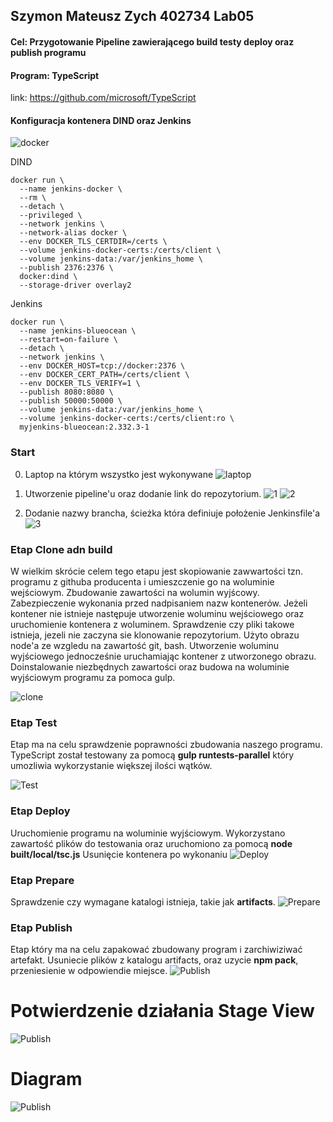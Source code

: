 ## Szymon Mateusz Zych 402734 Lab05

#### Cel: Przygotowanie Pipeline zawierającego build testy deploy oraz publish programu
#### Program: TypeScript
link: https://github.com/microsoft/TypeScript

#### Konfiguracja kontenera DIND oraz Jenkins
![docker](./Images/0.png)

DIND
```
docker run \
  --name jenkins-docker \
  --rm \
  --detach \
  --privileged \
  --network jenkins \
  --network-alias docker \
  --env DOCKER_TLS_CERTDIR=/certs \
  --volume jenkins-docker-certs:/certs/client \
  --volume jenkins-data:/var/jenkins_home \
  --publish 2376:2376 \
  docker:dind \
  --storage-driver overlay2
```

Jenkins
```
docker run \
  --name jenkins-blueocean \
  --restart=on-failure \
  --detach \
  --network jenkins \
  --env DOCKER_HOST=tcp://docker:2376 \
  --env DOCKER_CERT_PATH=/certs/client \
  --env DOCKER_TLS_VERIFY=1 \
  --publish 8080:8080 \
  --publish 50000:50000 \
  --volume jenkins-data:/var/jenkins_home \
  --volume jenkins-docker-certs:/certs/client:ro \
  myjenkins-blueocean:2.332.3-1
```



### Start


0. Laptop na którym wszystko jest wykonywane 
![laptop](./Images/1.png)

1. Utworzenie pipeline'u oraz dodanie link do repozytorium. 
![1](./Images/2.png)
![2](./Images/3.png)
2. Dodanie nazwy brancha, ścieżka która definiuje położenie Jenkinsfile'a
![3](./Images/4.png)

### Etap Clone adn build
W wielkim skrócie celem tego etapu jest skopiowanie zawwartości tzn. programu z githuba producenta i umieszczenie go na woluminie wejściowym. Zbudowanie zawartości na wolumin wyjścowy. Zabezpieczenie wykonania przed nadpisaniem nazw kontenerów. Jeżeli kontener nie istnieje następuje utworzenie woluminu wejściowego oraz uruchomienie kontenera z woluminem. Sprawdzenie czy pliki takowe istnieja, jezeli nie zaczyna sie klonowanie repozytorium. Użyto obrazu node'a ze wzgledu na zawartość git, bash. Utworzenie woluminu wyjściowego jednocześnie uruchamiając kontener z utworzonego obrazu. Doinstalowanie niezbędnych zawartości oraz budowa na woluminie wyjściowym programu za pomoca gulp.

![clone](./Images/clone.png)



### Etap Test
Etap ma na celu sprawdzenie poprawności zbudowania naszego programu. TypeScript został testowany za pomocą **gulp runtests-parallel** który umozliwia wykorzystanie większej ilości wątków.

![Test](./Images/Test.png)

### Etap Deploy
Uruchomienie programu na woluminie wyjściowym. Wykorzystano zawartość plików do testowania oraz uruchomiono za pomocą **node built/local/tsc.js**
Usunięcie kontenera po wykonaniu
![Deploy](./Images/Deploy.png)


### Etap Prepare
Sprawdzenie czy wymagane katalogi istnieja, takie jak **artifacts**. 
![Prepare](./Prepare.png)

### Etap Publish
Etap który ma na celu zapakować zbudowany program i zarchiwiziwać artefakt. Usuniecie plików z katalogu artifacts, oraz uzycie **npm pack**, przeniesienie w odpowiendie miejsce.
![Publish](./Images/Publish.png)

# Potwierdzenie działania Stage View
![Publish](./Images/StageView.png)

# Diagram
![Publish](./Images/diagram.png)



